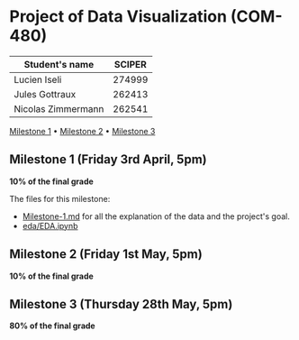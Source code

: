 # Project of Data Visualization (COM-480)

| Student's name | SCIPER |
| -------------- | ------ |
| Lucien Iseli   | 274999 |
| Jules Gottraux | 262413 |
| Nicolas Zimmermann | 262541 |

[Milestone 1](#milestone-1-friday-3rd-april-5pm) • [Milestone 2](#milestone-2-friday-1st-may-5pm) • [Milestone 3](#milestone-3-thursday-28th-may-5pm)

## Milestone 1 (Friday 3rd April, 5pm)

**10% of the final grade**

The files for this milestone:
- [Milestone-1.md](./Milestone-1.md) for all the explanation of the data and the project's goal.
- [eda/EDA.ipynb](./eda/EDA.ipynb)


## Milestone 2 (Friday 1st May, 5pm)

**10% of the final grade**




## Milestone 3 (Thursday 28th May, 5pm)

**80% of the final grade**

